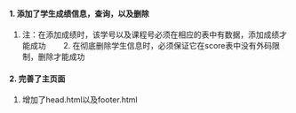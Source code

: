#### 1. 添加了学生成绩信息，查询，以及删除    
 1. 注：在添加成绩时，该学号以及课程号必须在相应的表中有数据，添加成绩才能成功          
 2. 在彻底删除学生信息时，必须保证它在score表中没有外码限制，删除才能成功    
#### 2. 完善了主页面    
1. 增加了head.html以及footer.html    
